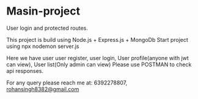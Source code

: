 # Masin-project
User login and protected routes.

This project is build using Node.js + Express.js + MongoDb
Start project using npx nodemon server.js

Here we have user user register, user login, User profile(anyone with jwt can view), User list(Only admin can view)
Please use POSTMAN to check api responses.

For any query please reach me at: 6392278807, rohansingh8382@gmail.com